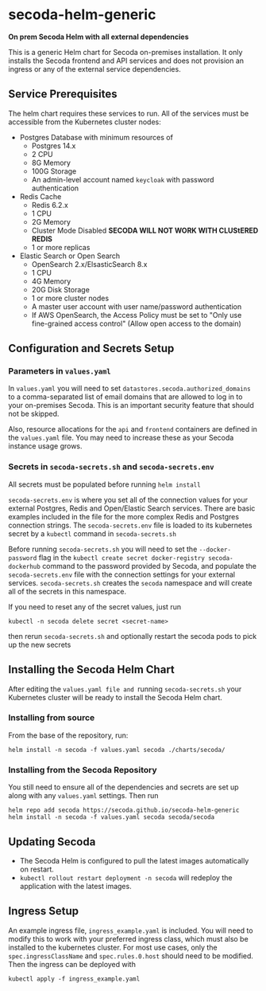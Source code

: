 # secoda-helm-generic
**On prem Secoda Helm with all external dependencies**

This is a generic Helm chart for Secoda on-premises installation. It only installs the Secoda frontend and API services and does not provision an ingress or any of the external service dependencies.

## Service Prerequisites
The helm chart requires these services to run. All of the services must be accessible from the Kubernetes cluster nodes:

* Postgres Database with minimum resources of
  * Postgres 14.x
  * 2 CPU
  * 8G Memory
  * 100G Storage
  * An admin-level account named `keycloak` with password authentication
* Redis Cache
  * Redis 6.2.x
  * 1 CPU
  * 2G Memory
  * Cluster Mode Disabled **SECODA WILL NOT WORK WITH CLUStERED REDIS**
  * 1 or more replicas
* Elastic Search or Open Search
  * OpenSearch 2.x/ElsasticSearch 8.x
  * 1 CPU
  * 4G Memory
  * 20G Disk Storage
  * 1 or more cluster nodes
  * A master user account with user name/password authentication
  * If AWS OpenSearch, the Access Policy must be set to "Only use fine-grained access control" (Allow open access to the domain)

## Configuration and Secrets Setup
### Parameters in `values.yaml`

In `values.yaml` you will need to set `datastores.secoda.authorized_domains` to a comma-separated list of email domains that are allowed to log in to your on-premises Secoda. This is an important security feature that should not be skipped.

Also, resource allocations for the `api` and `frontend` containers are defined in the `values.yaml` file. You may need to increase these as your Secoda instance usage grows.

### Secrets in `secoda-secrets.sh` and `secoda-secrets.env`

All secrets must be populated before running `helm install`

`secoda-secrets.env` is where you set all of the connection values for your external Postgres, Redis and Open/Elastic Search services. There are basic examples included in the file for the more complex Redis and Postgres connection strings. The `secoda-secrets.env` file is loaded to its kubernetes secret by a `kubectl` command in `secoda-secrets.sh`

Before running `secoda-secrets.sh` you will need to set the `--docker-password` flag in the `kubectl create secret docker-registry secoda-dockerhub` command to the password provided by Secoda, and populate the `secoda-secrets.env` file with the connection settings for your external services. `secoda-secrets.sh` creates the `secoda` namespace and will create all of the secrets in this namespace.

If you need to reset any of the secret values, just run 
```
kubectl -n secoda delete secret <secret-name>
```
then rerun `secoda-secrets.sh` and optionally restart the secoda pods to pick up the new secrets

## Installing the Secoda Helm Chart

After editing the `values.yaml file and `running `secoda-secrets.sh` your Kubernetes cluster will be ready to install the Secoda Helm chart.

### Installing from source

From the base of the repository, run:
```
helm install -n secoda -f values.yaml secoda ./charts/secoda/
```

### Installing from the Secoda Repository

You still need to ensure all of the dependencies and secrets are set up along with any `values.yaml` settings. Then run
```
helm repo add secoda https://secoda.github.io/secoda-helm-generic
helm install -n secoda -f values.yaml secoda secoda/secoda
```


## Updating Secoda

* The Secoda Helm is configured to pull the latest images automatically on restart.
* `kubectl rollout restart deployment -n secoda` will redeploy the application with the latest images.

## Ingress Setup
An example ingress file, `ingress_example.yaml` is included. You will need to modify this to work with your preferred ingress class, which must also be installed to the kubernetes cluster. For most use cases, only the `spec.ingressClassName` and `spec.rules.0.host` should need to be modified. Then the ingress can be deployed with 
```
kubectl apply -f ingress_example.yaml
```

